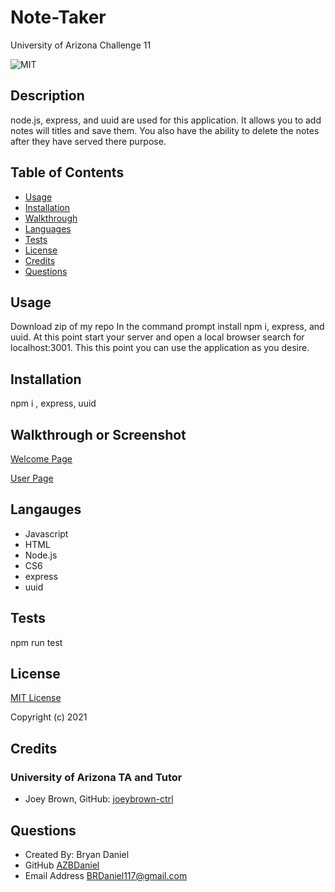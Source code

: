 # Note-Taker
University of Arizona Challenge 11

![MIT](https://img.shields.io/static/v1.svg?label=License&message=MIT&color=Orange)

## Description
node.js, express, and uuid are used for this application. It allows you to add notes will titles and save them. You also have the ability to delete the notes after they have served there purpose.


## Table of Contents

- [Usage](#usage)
- [Installation](#installation)
- [Walkthrough](#walkthrough)
- [Languages](#languages)
- [Tests](#tests)
- [License](#license)
- [Credits](#credits)
- [Questions](#questions)

## Usage
Download zip of my repo
In the command prompt install npm i, express, and uuid. At this point start your server and open a local browser search for localhost:3001. This this point you can use the application as you desire.

## Installation
npm i , express, uuid

## Walkthrough or Screenshot
[Welcome Page](public/assets/docs/welcomePage.PNG)

[User Page](public/assets/docs/userPage.PNG)

## Langauges
- Javascript
- HTML
- Node.js
- CS6
- express
- uuid


## Tests
npm run test

## License
[MIT License](https://opensource.org/licenses/MIT)

Copyright (c) 2021

## Credits

### University of Arizona TA and Tutor
- Joey Brown, GitHub: [joeybrown-ctrl](https://github.com/joeybrown-ctrl)

## Questions

- Created By: Bryan Daniel
- GitHub [AZBDaniel](https://github.com/AZBDaniel)
- Email Address BRDaniel117@gmail.com